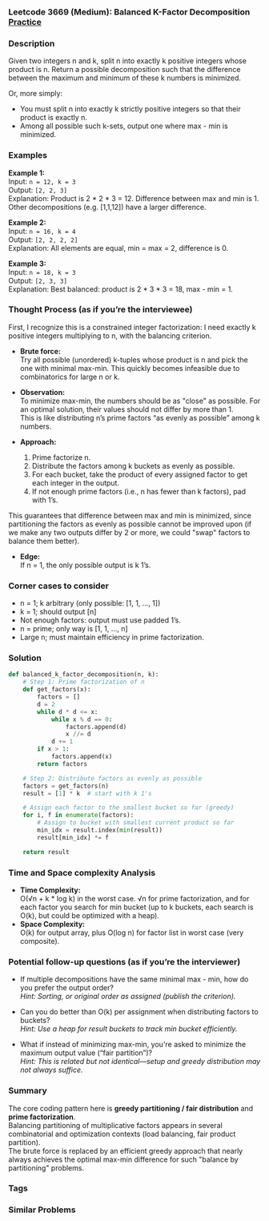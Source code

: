### Leetcode 3669 (Medium): Balanced K-Factor Decomposition [Practice](https://leetcode.com/problems/balanced-k-factor-decomposition)

### Description  
Given two integers n and k, split n into exactly k positive integers whose product is n. Return a possible decomposition such that the difference between the maximum and minimum of these k numbers is minimized.

Or, more simply:
- You must split n into exactly k strictly positive integers so that their product is exactly n.
- Among all possible such k-sets, output one where max - min is minimized.

### Examples  

**Example 1:**  
Input: `n = 12, k = 3`  
Output: `[2, 2, 3]`  
Explanation: Product is 2 \* 2 \* 3 = 12. Difference between max and min is 1. Other decompositions (e.g. [1,1,12]) have a larger difference.

**Example 2:**  
Input: `n = 16, k = 4`  
Output: `[2, 2, 2, 2]`  
Explanation: All elements are equal, min = max = 2, difference is 0.

**Example 3:**  
Input: `n = 18, k = 3`  
Output: `[2, 3, 3]`  
Explanation: Best balanced: product is 2 \* 3 \* 3 = 18, max - min = 1.

### Thought Process (as if you’re the interviewee)  
First, I recognize this is a constrained integer factorization: I need exactly k positive integers multiplying to n, with the balancing criterion.

- **Brute force:**  
  Try all possible (unordered) k-tuples whose product is n and pick the one with minimal max-min. This quickly becomes infeasible due to combinatorics for large n or k.

- **Observation:**  
  To minimize max-min, the numbers should be as "close" as possible. For an optimal solution, their values should not differ by more than 1.  
  This is like distributing n’s prime factors “as evenly as possible” among k numbers.

- **Approach:**
  1. Prime factorize n.
  2. Distribute the factors among k buckets as evenly as possible.
  3. For each bucket, take the product of every assigned factor to get each integer in the output.
  4. If not enough prime factors (i.e., n has fewer than k factors), pad with 1’s.

This guarantees that difference between max and min is minimized, since partitioning the factors as evenly as possible cannot be improved upon (if we make any two outputs differ by 2 or more, we could "swap" factors to balance them better).

- **Edge:**  
  If n = 1, the only possible output is k 1’s.

### Corner cases to consider  
- n = 1; k arbitrary (only possible: [1, 1, ..., 1])
- k = 1; should output [n]
- Not enough factors: output must use padded 1’s.
- n = prime; only way is [1, 1, ..., n]
- Large n; must maintain efficiency in prime factorization.

### Solution

```python
def balanced_k_factor_decomposition(n, k):
    # Step 1: Prime factorization of n
    def get_factors(x):
        factors = []
        d = 2
        while d * d <= x:
            while x % d == 0:
                factors.append(d)
                x //= d
            d += 1
        if x > 1:
            factors.append(x)
        return factors

    # Step 2: Distribute factors as evenly as possible
    factors = get_factors(n)
    result = [1] * k  # start with k 1's

    # Assign each factor to the smallest bucket so far (greedy)
    for i, f in enumerate(factors):
        # Assign to bucket with smallest current product so far
        min_idx = result.index(min(result))
        result[min_idx] *= f

    return result
```

### Time and Space complexity Analysis  

- **Time Complexity:**  
  O(√n + k \* log k) in the worst case. √n for prime factorization, and for each factor you search for min bucket (up to k buckets, each search is O(k), but could be optimized with a heap).
- **Space Complexity:**  
  O(k) for output array, plus O(log n) for factor list in worst case (very composite).

### Potential follow-up questions (as if you’re the interviewer)  

- If multiple decompositions have the same minimal max - min, how do you prefer the output order?  
  *Hint: Sorting, or original order as assigned (publish the criterion).*

- Can you do better than O(k) per assignment when distributing factors to buckets?  
  *Hint: Use a heap for result buckets to track min bucket efficiently.*

- What if instead of minimizing max-min, you're asked to minimize the maximum output value (“fair partition”)?  
  *Hint: This is related but not identical—setup and greedy distribution may not always suffice.*

### Summary
The core coding pattern here is **greedy partitioning / fair distribution** and **prime factorization**.  
Balancing partitioning of multiplicative factors appears in several combinatorial and optimization contexts (load balancing, fair product partition).  
The brute force is replaced by an efficient greedy approach that nearly always achieves the optimal max-min difference for such "balance by partitioning" problems.

### Tags

### Similar Problems
